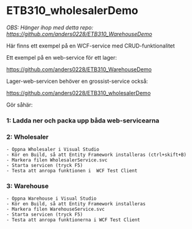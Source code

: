# ETB310_wholesalerDemo
_OBS: Hänger ihop med detta repo:
https://github.com/anders0228/ETB310_WarehouseDemo_

Här finns ett exempel på en WCF-service med CRUD-funktionalitet  

 

Ett exempel på en web-service för ett lager: 

https://github.com/anders0228/ETB310_WarehouseDemo 

 

Lager-web-servicen behöver en grossist-service också: 

https://github.com/anders0228/ETB310_wholesalerDemo 

 

Gör såhär: 

### 1: Ladda ner och packa upp båda web-servicearna 


### 2: Wholesaler 
    - Öppna Wholesaler i Visual Studio 
    - Kör en Build, så att Entity Framework installeras (ctrl+skift+B)
    - Markera filen WholesalerService.svc 
    - Starta servicen (tryck F5) 
    - Testa att anropa funktionen i  WCF Test Client 

### 3: Warehouse 

    - Öppna Warehouse i Visual Studio 
    - Kör en Build, så att Entity Framework installeras
    - Markera filen WarehouseService.svc 
    - Starta servicen (tryck F5) 
    - Testa att anropa funktionerna i WCF Test Client 

 
